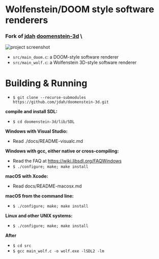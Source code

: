 # Wolfenstein/DOOM style software renderers
### Fork of [jdah](https://github.com/jdah) [doomenstein-3d](https://github.com/jdah/doomenstein-3d) \

![project screenshot](screen/image.png)

* `src/main_doom.c`: a DOOM-style software renderer
* `src/main_wolf.c`: a Wolfenstein 3D-style software renderer

# Building & Running

* `$ git clone --recurse-submodules https://github.com/jdah/doomenstein-3d.git` 

**compile and install SDL:**

* `$ cd doomenstein-3d/lib/SDL`

**Windows with Visual Studio:**
* Read ./docs/README-visualc.md

**Windows with gcc, either native or cross-compiling:**
* Read the FAQ at https://wiki.libsdl.org/FAQWindows
* `$ ./configure; make; make install`

**macOS with Xcode:**
* Read docs/README-macosx.md

**macOS from the command line:**
* `$ ./configure; make; make install`

**Linux and other UNIX systems:**
* `$ ./configure; make; make install`

**After**
* `$ cd src`
* `$ gcc main_wolf.c -o wolf.exe -lSDL2 -lm`
